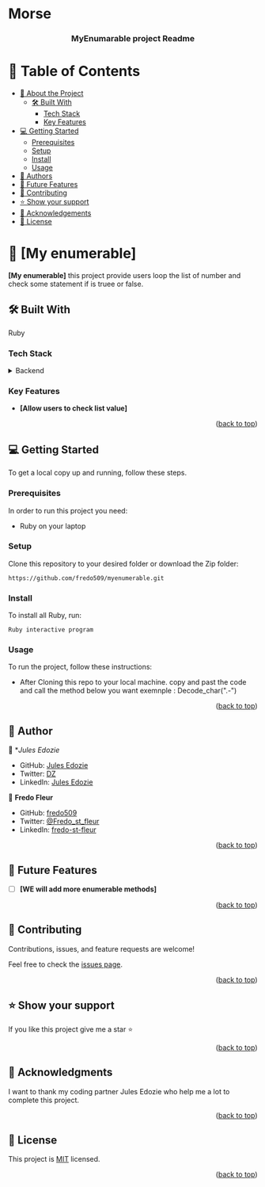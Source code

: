 # Morse

<a name="readme-top"></a>

<div align="center">
  
  <h3><b>MyEnumarable project Readme</b></h3>

</div>

<!-- TABLE OF CONTENTS -->

# 📗 Table of Contents

- [📖 About the Project](#about-project)
  - [🛠 Built With](#built-with)
    - [Tech Stack](#tech-stack)
    - [Key Features](#key-features)
- [💻 Getting Started](#getting-started)
  - [Prerequisites](#prerequisites)
  - [Setup](#setup)
  - [Install](#install)
  - [Usage](#usage)
- [👥 Authors](#authors)
- [🔭 Future Features](#future-features)
- [🤝 Contributing](#contributing)
- [⭐️ Show your support](#support)
- [🙏 Acknowledgements](#acknowledgements)
- [📝 License](#license)

<!-- PROJECT DESCRIPTION -->

# 📖 [My enumerable] <a name="about-project"></a>



**[My enumerable]** this project provide users loop the list of number and check some statement if is truee or false.

## 🛠 Built With <a name="built-with"></a>
Ruby

### Tech Stack <a name="tech-stack"></a>

<details>
  <summary>Backend</summary>
  <ul>
    <li>Ruby</li>
  </ul>
</details>

<!-- Features -->

### Key Features <a name="key-features"></a>

- **[Allow users to check list value]**

<p align="right">(<a href="#readme-top">back to top</a>)</p>



<!-- GETTING STARTED -->

## 💻 Getting Started <a name="getting-started"></a>


To get a local copy up and running, follow these steps.

### Prerequisites

In order to run this project you need:

- Ruby on your laptop

### Setup

Clone this repository to your desired folder or download the Zip folder:

```
https://github.com/fredo509/myenumerable.git
```

### Install

To install all Ruby, run:

```
Ruby interactive program
```

### Usage

To run the project, follow these instructions:

- After Cloning this repo to your local machine.
copy and past the code and call the method below you want 
exemnple : Decode_char(".-")

<p align="right">(<a href="#readme-top">back to top</a>)</p>

<!-- AUTHORS -->

## 👥 Author <a name="authors"></a>

👤 **Jules Edozie*
- GitHub: [Jules Edozie](https://github.com/julzedz)
- Twitter: [DZ](https://twitter.com/julzedz)
- LinkedIn: [Jules Edozie](https://www.linkedin.com/in/jules-edozie/)



👤 **Fredo Fleur**

- GitHub: [fredo509](https://github.com/fredo509)
- Twitter: [@Fredo_st_fleur](https://twitter.com/Fredo_st_fleur?t=kXdEx7GqmngfCYId_vu8Tg&s=09)
- LinkedIn: [fredo-st-fleur](https://www.linkedin.com/in/fredo-st-fleur)

<p align="right">(<a href="#readme-top">back to top</a>)</p>

<!-- FUTURE FEATURES -->

## 🔭 Future Features <a name="future-features"></a>

- [ ] **[WE will add more enumerable methods]**

<p align="right">(<a href="#readme-top">back to top</a>)</p>

<!-- CONTRIBUTING -->

## 🤝 Contributing <a name="contributing"></a>

Contributions, issues, and feature requests are welcome!

Feel free to check the [issues page](../../issues/).

<p align="right">(<a href="#readme-top">back to top</a>)</p>

<!-- SUPPORT -->

## ⭐️ Show your support <a name="support"></a>

If you like this project give me a star ⭐️

<p align="right">(<a href="#readme-top">back to top</a>)</p>

<!-- ACKNOWLEDGEMENTS -->

## 🙏 Acknowledgments <a name="acknowledgements"></a>

I want to thank my coding partner Jules Edozie who help me a lot to complete this project.

<p align="right">(<a href="#readme-top">back to top</a>)</p>

<!-- FAQ  -->

<!-- ## ❓ FAQ <a name="faq"></a> -->

<!-- LICENSE -->

## 📝 License <a name="license"></a>

This project is [MIT](./LICENSE) licensed.

<p align="right">(<a href="#readme-top">back to top</a>)</p>